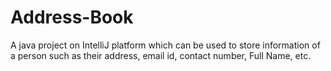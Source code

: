 # Address-Book
A java project on IntelliJ platform which can be used to store information of a person such as their address, email id, contact number, Full Name, etc.
